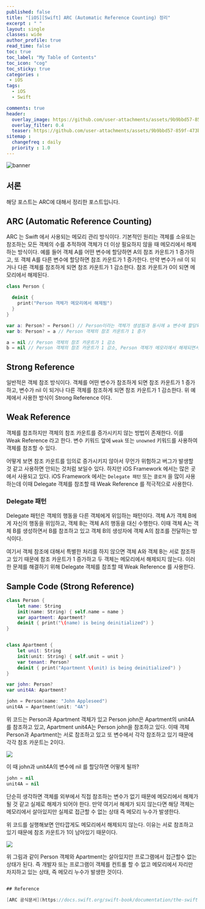 ```yaml
---
published: false
title: "[iOS][Swift] ARC (Automatic Reference Counting) 정리"	
excerpt : " "	
layout: single	
classes: wide
author_profile: true
read_time: false
toc: true
toc_label: "My Table of Contents"
toc_icon: "cog"
toc_sticky: true
categories :	
 - iOS	
tags: 	
  - iOS
  - Swift

comments: true	
header:
  overlay_image: https://github.com/user-attachments/assets/9b9bbd57-859f-473b-81b2-178a9d7d69e6
  overlay_filter: 0.4
  teaser: https://github.com/user-attachments/assets/9b9bbd57-859f-473b-81b2-178a9d7d69e6
sitemap :	
  changefreq : daily	
  priority : 1.0	
---
```


![banner](https://github.com/user-attachments/assets/9b9bbd57-859f-473b-81b2-178a9d7d69e6)

## 서론

해당 포스트는 ARC에 대해서 정리한 포스트입니다.

## ARC (Automatic Reference Counting)

ARC 는 Swift 에서 사용되는 메모리 관리 방식이다. 기본적인 원리는 객체를 소유또는 참조하는 모든 객체의 수를 추적하여 객체가 더 이상 필요하지 않을 때 메모리에서 해제하는 방식이다.
예를 들어 객체 A를 어떤 변수에 할당하면 A의 참조 카운트가 1 증가하고, 또 객체 A를 다른 변수에 할당하면 참조 카운트가 1 증가한다. 만약 변수가 nil 이 되거나 다른 객체를 참조하게 되면 참조 카운트가 1 감소한다. 참조 카운트가 0이 되면 메모리에서 해제된다.

```swift
class Person {

  deinit {
    print("Person 객체가 메모리에서 해제됨")
  }
}

var a: Person? = Person() // Person이라는 객체가 생성됨과 동시에 a 변수에 할당되어 Person 객체의 참조 카운트가 1 증가
var b: Person? = a // Person 객체의 참조 카운트가 1 증가

a = nil // Person 객체의 참조 카운트가 1 감소
b = nil // Person 객체의 참조 카운트가 1 감소, Person 객체가 메모리에서 해제되면서 deinit 메소드가 호출됨
```

## Strong Reference

일반적은 객체 참조 방식이다. 객체를 어떤 변수가 참조하게 되면 참조 카운트가 1 증가하고, 변수가 nil 이 되거나 다른 객체를 참조하게 되면 참조 카운트가 1 감소한다.
위 예제에서 사용한 방식이 Strong Reference 이다.

## Weak Reference

객체를 참조하지만 객체의 참조 카운트를 증가시키지 않는 방법이 존재한다. 이를 Weak Reference 라고 한다. 
변수 키워드 앞에 `weak` 또는 `unowned` 키워드를 사용하여 객체를 참조할 수 있다.

어떻게 보면 참조 카운트를 임의로 증가시키지 않아서 무언가 위험하고 버그가 발생할 것 같고 사용하면 안되는 것처럼 보일수 있다.
하지만 iOS Framework 에서는 많은 곳에서 사용되고 있다. iOS Framework 에서는 `Delegate 패턴` 또는 `클로져` 을 많이 사용하는데 이때 Delegate 객체를 참조할 때 Weak Reference 를 적극적으로 사용한다.

### Delegate 패턴

Delegate 패턴은 객체의 행동을 다른 객체에게 위임하는 패턴이다. 객체 A가 객체 B에게 자신의 행동을 위임하고, 객체 B는 객체 A의 행동을 대신 수행한다.
이때 객체 A는 객체 B를 생성하면서 B를 참조하고 있고 객체 B의 생성자에 객체 A의 참조를 전달하는 방식이다.

여기서 객체 참조에 대해서 특별한 처리를 하지 않으면 객체 A와 객체 B는 서로 참조하고 있기 때문에 참조 카운트가 1 증가하고 두 객체는 메모리에서 해제되지 않는다. 이러한 문제를 해결하기 위해 Delegate 객체를 참조할 때 Weak Reference 를 사용한다.

## Sample Code (Strong Reference)

```swift
class Person {
    let name: String
    init(name: String) { self.name = name }
    var apartment: Apartment?
    deinit { print("\(name) is being deinitialized") }
}


class Apartment {
    let unit: String
    init(unit: String) { self.unit = unit }
    var tenant: Person?
    deinit { print("Apartment \(unit) is being deinitialized") }
}

var john: Person?
var unit4A: Apartment?

john = Person(name: "John Appleseed")
unit4A = Apartment(unit: "4A")
```

위 코드는 Person과 Apartment 객체가 있고 Person john은 Apartment의 unit4A를 참조하고 있고, Apartment unit4A는 Person john을 참조하고 있다. 이때 객체 Person과 Apartment는 서로 참조하고 있고 또 변수에서 각각 참조하고 있기 때문에 각각 참조 카운트는 2이다.

![](https://docs.swift.org/swift-book/images/org.swift.tspl/referenceCycle02@2x.png)

이 때 john과 unit4A의 변수에 nil 를 할당하면 어떻게 될까? 

```swift
john = nil
unit4A = nil
```

단순히 생각하면 객체를 외부에서 직접 참조하는 변수가 없기 때문에 메모리에서 해제가 될 것 같고 실제로 해제가 되어야 한다. 만약 여기서 해제가 되지 않는다면 해당 객체는 메모리에서 살아있지만 실제로 접근할 수 없는 상태 즉 메모리 누수가 발생한다.

위 코드를 실행해보면 안타깝게도 메모리에서 해제되지 않는다. 이유는 서로 참조하고 있기 때문에 참조 카운트가 1이 남아있기 때문이다.

![](https://docs.swift.org/swift-book/images/org.swift.tspl/referenceCycle03@2x.png)

위 그림과 같이 Person 객체와 Apartment는 살아있지만 프로그램에서 접근할수 없는 상태가 된다. 즉 개발자 또는 프로그램이 객체를 컨트롤 할 수 없고 메모리에서 자리만 차지하고 있는 상태, 즉 메모리 누수가 발생한 것이다.

```swift

## Reference

[ARC 공식문서](https://docs.swift.org/swift-book/documentation/the-swift-programming-language/automaticreferencecounting/)